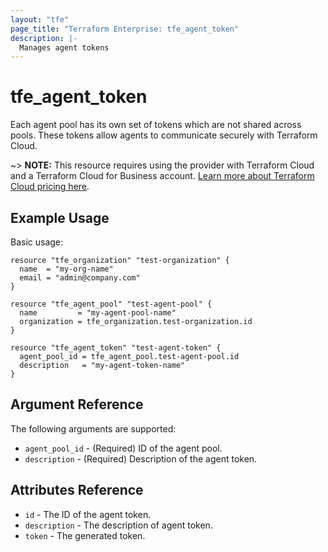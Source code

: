 ```yaml
---
layout: "tfe"
page_title: "Terraform Enterprise: tfe_agent_token"
description: |-
  Manages agent tokens
---
```


# tfe_agent_token

Each agent pool has its own set of tokens which are not shared across pools.
These tokens allow agents to communicate securely with Terraform Cloud.

~> **NOTE:** This resource requires using the provider with Terraform Cloud and a Terraform Cloud 
for Business account. 
[Learn more about Terraform Cloud pricing here](https://www.hashicorp.com/products/terraform/pricing).

## Example Usage

Basic usage:

```hcl
resource "tfe_organization" "test-organization" {
  name  = "my-org-name"
  email = "admin@company.com"
}

resource "tfe_agent_pool" "test-agent-pool" {
  name         = "my-agent-pool-name"
  organization = tfe_organization.test-organization.id
}

resource "tfe_agent_token" "test-agent-token" {
  agent_pool_id = tfe_agent_pool.test-agent-pool.id
  description   = "my-agent-token-name"
}
```

## Argument Reference

The following arguments are supported:

* `agent_pool_id` - (Required) ID of the agent pool.
* `description` - (Required) Description of the agent token.

## Attributes Reference

* `id` - The ID of the agent token.
* `description` - The description of agent token.
* `token` - The generated token.
